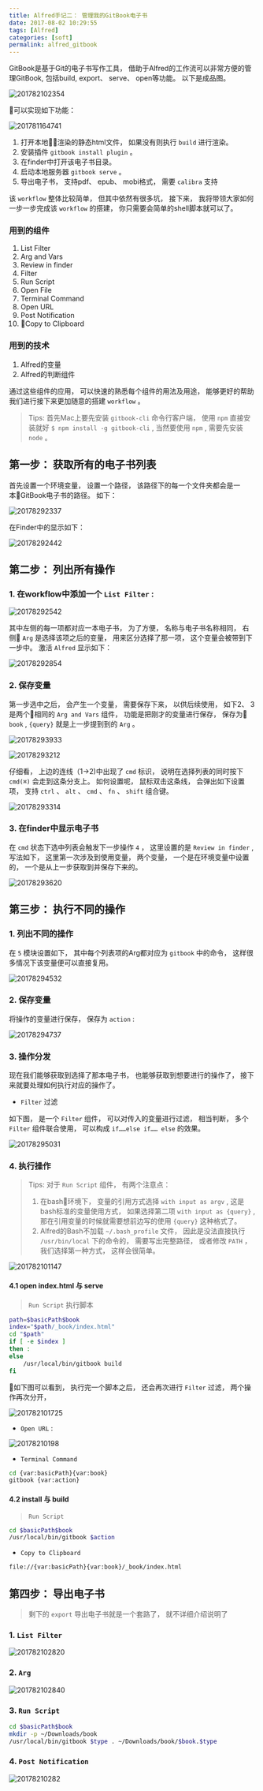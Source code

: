 ```yaml
---
title: Alfred手记二： 管理我的GitBook电子书
date: 2017-08-02 10:29:55
tags: [Alfred]
categories: [soft]
permalink: alfred_gitbook
---
```


GitBook是基于Git的电子书写作工具， 借助于Alfred的工作流可以非常方便的管理GitBook, 包括build, export、 serve、 open等功能。 以下是成品图。

![201782102354](alfred2-GitBook/201782102354.png)

可以实现如下功能：

![201781164741](alfred2-GitBook/201781164741.png)

01. 打开本地渲染的静态html文件， 如果没有则执行 `build` 进行渲染。
02. 安装插件 `gitbook install plugin` 。
03. 在finder中打开该电子书目录。
04. 启动本地服务器 `gitbook serve` 。
05. 导出电子书， 支持pdf、 epub、 mobi格式， 需要 `calibra` 支持

该 `workflow` 整体比较简单， 但其中依然有很多坑， 接下来， 我将带领大家如何一步一步完成该 `workflow` 的搭建， 你只需要会简单的shell脚本就可以了。

### 用到的组件

01. List Filter
02. Arg and Vars
03. Review in finder
04. Filter
05. Run Script
06. Open File
07. Terminal Command
08. Open URL
09. Post Notification
10. Copy to Clipboard

### 用到的技术

01. Alfred的变量
02. Alfred的判断组件

通过这些组件的应用， 可以快速的熟悉每个组件的用法及用途， 能够更好的帮助我们进行接下来更加随意的搭建 `workflow` 。

> Tips: 首先Mac上要先安装 `gitbook-cli` 命令行客户端， 使用 `npm` 直接安装就好 `$ npm install -g gitbook-cli` , 当然要使用 `npm` , 需要先安装 `node` 。

## 第一步： 获取所有的电子书列表

首先设置一个环境变量， 设置一个路径， 该路径下的每一个文件夹都会是一本GitBook电子书的路径。 如下：

![20178292337](alfred2-GitBook/20178292337.png)

在Finder中的显示如下：

![20178292442](assets/20178292442.png)

## 第二步： 列出所有操作

### 1. 在workflow中添加一个 `List Filter` :

![20178292542](assets/20178292542.png)

其中左侧的每一项都对应一本电子书， 为了方便， 名称与电子书名称相同， 右侧 `Arg` 是选择该项之后的变量， 用来区分选择了那一项， 这个变量会被带到下一步中。
激活 `Alfred` 显示如下：

![20178292854](assets/20178292854.png)

### 2. 保存变量

第一步选中之后， 会产生一个变量， 需要保存下来， 以供后续使用， 如下2、 3是两个相同的 `Arg and Vars` 组件， 功能是把刚才的变量进行保存， 保存为 `book` , `{query}` 就是上一步提到到的 `Arg` 。

![20178293933](assets/20178293933.png)

![20178293212](assets/20178293212.png)

仔细看， 上边的连线（1->2)中出现了 `cmd` 标识， 说明在选择列表的同时按下 `cmd(⌘)` 会走到这条分支上。 如何设置呢， 鼠标双击这条线， 会弹出如下设置项， 支持 `ctrl` 、 `alt` 、 `cmd` 、 `fn` 、 `shift` 组合键。

![20178293314](assets/20178293314.png)

### 3. 在finder中显示电子书

在 `cmd` 状态下选中列表会触发下一步操作 `4` ， 这里设置的是 `Review in finder` , 写法如下， 这里第一次涉及到使用变量， 两个变量， 一个是在环境变量中设置的， 一个是从上一步获取到并保存下来的。

![20178293620](assets/20178293620.png)

## 第三步： 执行不同的操作

### 1. 列出不同的操作

在 `5` 模块设置如下， 其中每个列表项的Arg都对应为 `gitbook` 中的命令， 这样很多情况下该变量便可以直接复用。

![20178294532](assets/20178294532.png)

### 2. 保存变量

将操作的变量进行保存， 保存为 `action` :

![20178294737](assets/20178294737.png)

### 3. 操作分发

现在我们能够获取到选择了那本电子书， 也能够获取到想要进行的操作了， 接下来就要处理如何执行对应的操作了。

* `Filter` 过滤

如下图， 是一个 `Filter` 组件， 可以对传入的变量进行过滤， 相当判断， 多个 `Filter` 组件联合使用， 可以构成 `if……else if…… else` 的效果。

![20178295031](assets/20178295031.png)

### 4. 执行操作

> Tips: 对于 `Run Script` 组件， 有两个注意点：
> 1. 在bash环境下， 变量的引用方式选择 `with input as argv` , 这是bash标准的变量使用方式， 如果选择第二项 `with input as {query}` , 那在引用变量的时候就需要想前边写的使用 `{query}` 这种格式了。
> 2. Alfred的Bash不加载 `~/.bash_profile` 文件， 因此是没法直接执行 `/usr/bin/local` 下的命令的， 需要写出完整路径， 或者修改 `PATH` ， 我们选择第一种方式， 这样会很简单。

![201782101147](assets/201782101147.png)

#### 4.1 open index.html 与 serve

> `Run Script` 执行脚本

``` bash
path=$basicPath$book
index="$path/_book/index.html"
cd "$path"
if [ -e $index ]
then :
else
	/usr/local/bin/gitbook build
fi
```

如下图可以看到， 执行完一个脚本之后， 还会再次进行 `Filter` 过滤， 两个操作再次分开，

![201782101725](assets/201782101725.png)

* `Open URL` :

![20178210198](assets/20178210198.png)

* `Terminal Command`

``` bash
cd {var:basicPath}{var:book}
gitbook {var:action}
```

#### 4.2 install 与 build

> `Run Script`

``` bash
cd $basicPath$book
/usr/local/bin/gitbook $action
```

* `Copy to Clipboard`

``` bash
file://{var:basicPath}{var:book}/_book/index.html
```

## 第四步： 导出电子书

> 剩下的 `export` 导出电子书就是一个套路了， 就不详细介绍说明了

### 1. `List Filter`

![201782102820](assets/201782102820.png)

### 2. `Arg`

![201782102840](assets/201782102840.png)

### 3. `Run Script`

``` bash
cd $basicPath$book
mkdir -p ~/Downloads/book
/usr/local/bin/gitbook $type . ~/Downloads/book/$book.$type
```

### 4. `Post Notification`

![20178210282](assets/20178210282.png)
